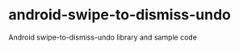 android-swipe-to-dismiss-undo
=============================

Android swipe-to-dismiss-undo library and sample code
